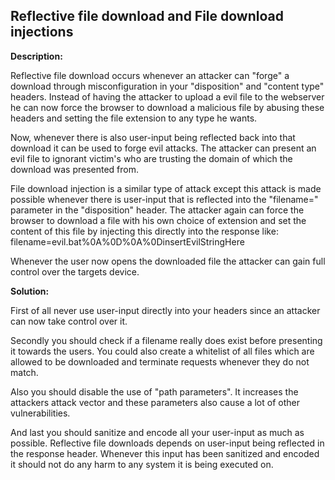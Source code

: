 
Reflective file download and File download injections
-------

**Description:**

Reflective file download occurs whenever an attacker can "forge" a download through
misconfiguration in your "disposition" and "content type" headers. Instead of having
the attacker to upload a evil file to the webserver he can now force the browser to 
download a malicious file by abusing these headers and setting the file extension to any 
type he wants.

Now, whenever there is also user-input being reflected back into that download it can be 
used to forge evil attacks. The attacker can present an evil file to ignorant victim's who 
are trusting the domain of which the download was presented from. 

File download injection is a similar type of attack except this attack is made possible
whenever there is user-input that is reflected into the "filename=" parameter in the 
"disposition" header. The attacker again can force the browser to download a file with his
own choice of extension and set the content of this file by injecting this directly
into the response like: filename=evil.bat%0A%0D%0A%0DinsertEvilStringHere

Whenever the user now opens the downloaded file the attacker can gain full control over
the targets device.

**Solution:**

First of all never use user-input directly into your headers since an attacker can now
take control over it. 

Secondly you should check if a filename really does exist before 
presenting it towards the users. You could also create a whitelist of all files which
are allowed to be downloaded and terminate requests whenever they do not match.

Also you should disable the use of "path parameters". It increases the attackers attack 
vector and these parameters also cause a lot of other vulnerabilities.

And last you should sanitize and encode all your user-input as much as possible.
Reflective file downloads depends on user-input being reflected in the response header.
Whenever this input has been sanitized and encoded it should not do any harm to any 
system it is being executed on.

 



   
